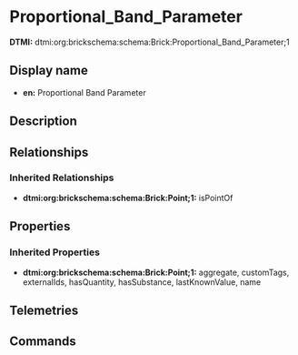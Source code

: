 # Proportional_Band_Parameter
**DTMI:** dtmi:org:brickschema:schema:Brick:Proportional_Band_Parameter;1
## Display name
- **en:** Proportional Band Parameter
## Description
## Relationships
### Inherited Relationships
* **dtmi:org:brickschema:schema:Brick:Point;1:** isPointOf
## Properties
### Inherited Properties
* **dtmi:org:brickschema:schema:Brick:Point;1:** aggregate, customTags, externalIds, hasQuantity, hasSubstance, lastKnownValue, name
## Telemetries
## Commands
